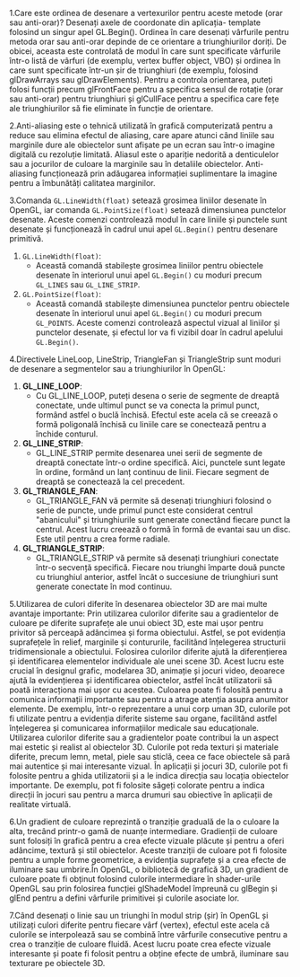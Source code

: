 1.Care este ordinea de desenare a vertexurilor pentru aceste metode (orar sau anti-orar)? Desenați axele de coordonate din aplicația- template folosind un singur apel GL.Begin().
Ordinea în care desenați vârfurile pentru metoda orar sau anti-orar depinde de ce orientare a triunghiurilor doriți. De obicei, aceasta este controlată de modul în care sunt specificate vârfurile într-o listă de vârfuri (de exemplu, vertex buffer object, VBO) și ordinea în care sunt specificate într-un șir de triunghiuri (de exemplu, folosind glDrawArrays sau glDrawElements).
Pentru a controla orientarea, puteți folosi funcții precum glFrontFace pentru a specifica sensul de rotație (orar sau anti-orar) pentru triunghiuri și glCullFace pentru a specifica care fețe ale triunghiurilor să fie eliminate în funcție de orientare.


2.Anti-aliasing este o tehnică utilizată în grafică computerizată pentru a reduce sau elimina efectul de aliasing, care apare atunci când liniile sau marginile dure ale obiectelor sunt afișate pe un ecran sau într-o imagine digitală cu rezoluție limitată. Aliasul este o apariție nedorită a denticulelor sau a jocurilor de culoare la marginile sau în detaliile obiectelor.
Anti-aliasing funcționează prin adăugarea informației suplimentare la imagine pentru a îmbunătăți calitatea marginilor. 


3.Comanda `GL.LineWidth(float)` setează grosimea liniilor desenate în OpenGL, iar comanda `GL.PointSize(float)` setează dimensiunea punctelor desenate. Aceste comenzi controlează modul în care liniile și punctele sunt desenate și funcționează în cadrul unui apel `GL.Begin()` pentru desenare primitivă.
1) `GL.LineWidth(float)`:
   - Această comandă stabilește grosimea liniilor pentru obiectele desenate în interiorul unui apel `GL.Begin()` cu moduri precum `GL_LINES` sau `GL_LINE_STRIP`.
2) `GL.PointSize(float)`:
   - Această comandă stabilește dimensiunea punctelor pentru obiectele desenate în interiorul unui apel `GL.Begin()` cu moduri precum `GL_POINTS`.
Aceste comenzi controlează aspectul vizual al liniilor și punctelor desenate, și efectul lor va fi vizibil doar în cadrul apelului `GL.Begin()`.


4.Directivele LineLoop, LineStrip, TriangleFan și TriangleStrip sunt moduri de desenare a segmentelor sau a triunghiurilor în OpenGL:
1) **GL_LINE_LOOP**:
   - Cu GL_LINE_LOOP, puteți desena o serie de segmente de dreaptă conectate, unde ultimul punct se va conecta la primul punct, formând astfel o buclă închisă. Efectul este acela că se creează o formă poligonală închisă cu liniile care se conectează pentru a închide conturul.
2) **GL_LINE_STRIP**:
   - GL_LINE_STRIP permite desenarea unei serii de segmente de dreaptă conectate într-o ordine specifică. Aici, punctele sunt legate în ordine, formând un lanț continuu de linii. Fiecare segment de dreaptă se conectează la cel precedent.
3) **GL_TRIANGLE_FAN**:
   - GL_TRIANGLE_FAN vă permite să desenați triunghiuri folosind o serie de puncte, unde primul punct este considerat centrul "abanicului" și triunghiurile sunt generate conectând fiecare punct la centrul. Acest lucru creează o formă în formă de evantai sau un disc. Este util pentru a crea forme radiale.
4) **GL_TRIANGLE_STRIP**:
   - GL_TRIANGLE_STRIP vă permite să desenați triunghiuri conectate într-o secvență specifică. Fiecare nou triunghi împarte două puncte cu triunghiul anterior, astfel încât o succesiune de triunghiuri sunt generate conectate în mod continuu.
  

5.Utilizarea de culori diferite în desenarea obiectelor 3D are mai multe avantaje importante:
Prin utilizarea culorilor diferite sau a gradientelor de culoare pe diferite suprafețe ale unui obiect 3D, este mai ușor pentru privitor să perceapă adâncimea și forma obiectului. Astfel, se pot evidenția suprafețele în relief, marginile și contururile, facilitând înțelegerea structurii tridimensionale a obiectului.
Folosirea culorilor diferite ajută la diferențierea și identificarea elementelor individuale ale unei scene 3D. Acest lucru este crucial în designul grafic, modelarea 3D, animație și jocuri video, deoarece ajută la evidențierea și identificarea obiectelor, astfel încât utilizatorii să poată interacționa mai ușor cu acestea.
Culoarea poate fi folosită pentru a comunica informații importante sau pentru a atrage atenția asupra anumitor elemente. De exemplu, într-o reprezentare a unui corp uman 3D, culorile pot fi utilizate pentru a evidenția diferite sisteme sau organe, facilitând astfel înțelegerea și comunicarea informațiilor medicale sau educaționale.
Utilizarea culorilor diferite sau a gradientelor poate contribui la un aspect mai estetic și realist al obiectelor 3D. Culorile pot reda texturi și materiale diferite, precum lemn, metal, piele sau sticlă, ceea ce face obiectele să pară mai autentice și mai interesante vizual.
În aplicații și jocuri 3D, culorile pot fi folosite pentru a ghida utilizatorii și a le indica direcția sau locația obiectelor importante. De exemplu, pot fi folosite săgeți colorate pentru a indica direcții în jocuri sau pentru a marca drumuri sau obiective în aplicații de realitate virtuală.



6.Un gradient de culoare reprezintă o tranziție graduală de la o culoare la alta, trecând printr-o gamă de nuanțe intermediare. Gradienții de culoare sunt folosiți în grafică pentru a crea efecte vizuale plăcute și pentru a oferi adâncime, textură și stil obiectelor. Aceste tranziții de culoare pot fi folosite pentru a umple forme geometrice, a evidenția suprafețe și a crea efecte de iluminare sau umbrire.În OpenGL, o bibliotecă de grafică 3D, un gradient de culoare poate fi obținut folosind culorile intermediare în shader-urile OpenGL sau prin folosirea funcției glShadeModel împreună cu glBegin și glEnd pentru a defini vârfurile primitivei și culorile asociate lor.


7.Când desenați o linie sau un triunghi în modul strip (șir) în OpenGL și utilizați culori diferite pentru fiecare vârf (vertex), efectul este acela că culorile se interpolează sau se combină între vârfurile consecutive pentru a crea o tranziție de culoare fluidă. Acest lucru poate crea efecte vizuale interesante și poate fi folosit pentru a obține efecte de umbră, iluminare sau texturare pe obiectele 3D.

